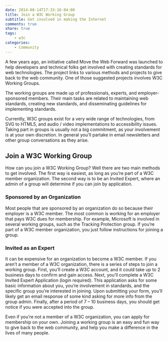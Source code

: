 ```yaml
---
date: 2014-08-14T17:33:16-04:00
title: Join a W3C Working Group
subtitle: Get involved in making the Internet
comments: true
share: true
tags:
    - w3c
categories:
    - Community
---
```


A few years ago, an initiative called Move the Web Forward was launched to help developers and technical folks get involved with creating standards for web technologies. The project links to various methods and projects to give back to the web community. One of those suggested projects involves W3C Working Groups.

The working groups are made up of professionals, experts, and employer-sponsored members. Their main tasks are related to maintaining web standards, creating new standards, and disseminating guidelines for implementing standards.

Currently, W3C groups exist for a very wide range of technologies, from SVG to HTML5, and audio / video implementations to accessibility issues. Taking part in groups is usually not a big commitment, as your involvement is at your own discretion. In general you’ll partake in email newsletters and other group conversations as they arise.

## Join a W3C Working Group

How can you join a W3C Working Group? Well there are two main methods to get involved. The first way is easiest, as long as you’re part of a W3C member organization. The second way is to be an Invited Expert, where an admin of a group will determine if you can join by application.

### Sponsored by an Organization

Most people that are sponsored by an organization do so because their employer is a W3C member. The most common is working for an employer that pays W3C dues for membership. For example, Microsoft is involved in several working groups, such as the Tracking Protection group. If you’re part of a W3C member organization, you just follow instructions for joining a group.

### Invited as an Expert

It can be expensive for an organization to become a W3C member. If you aren’t a member of a W3C organization, there is a series of steps to join a working group. First, you’ll create a W3C account, and it could take up to 2 business days to confirm and gain access. Next, you’ll complete a W3C Invited Expert Application (login required). This application asks for some basic information about you, you’re involvement in standards, and the specific group you’re interested in joining. Upon submitting your form, you’ll likely get an email response of some kind asking for more info from the group admin. Finally, after a period of 7 – 10 business days, you should get notice if you were accepted into the group.

Even if you’re not a member of a W3C organization, you can apply for membership on your own. Joining a working group is an easy and fun way to give back to the web community, and help you make a difference in the lives of many people.
